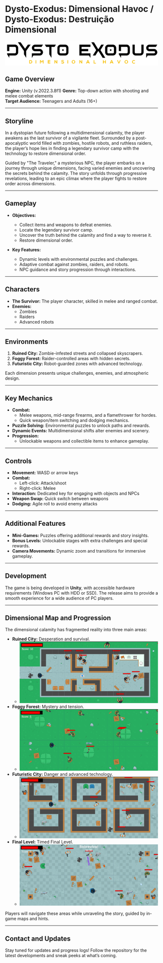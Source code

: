 # Dysto-Exodus: Dimensional Havoc / Dysto-Exodus: Destruição Dimensional

![Game Logo](docs/dysto.png)

## Game Overview
**Engine:** Unity (v.2022.3.8f1)
**Genre:** Top-down action with shooting and melee combat elements  
**Target Audience:** Teenagers and Adults (16+)

---

## Storyline
In a dystopian future following a multidimensional calamity, the player awakens as the last survivor of a vigilante fleet. Surrounded by a post-apocalyptic world filled with zombies, hostile robots, and ruthless raiders, the player’s hope lies in finding a legendary survivor camp with the technology to restore dimensional order.

Guided by "The Traveler," a mysterious NPC, the player embarks on a journey through unique dimensions, facing varied enemies and uncovering the secrets behind the calamity. The story unfolds through progressive revelations, leading to an epic climax where the player fights to restore order across dimensions.

---

## Gameplay
- **Objectives:**
  - Collect items and weapons to defeat enemies.
  - Locate the legendary survivor camp.
  - Uncover the truth behind the calamity and find a way to reverse it.
  - Restore dimensional order.

- **Key Features:**
  - Dynamic levels with environmental puzzles and challenges.
  - Adaptive combat against zombies, raiders, and robots.
  - NPC guidance and story progression through interactions.

---

## Characters
- **The Survivor:** The player character, skilled in melee and ranged combat.
- **Enemies:**
  - Zombies
  - Raiders
  - Advanced robots

---

## Environments
1. **Ruined City:** Zombie-infested streets and collapsed skyscrapers.
2. **Foggy Forest:** Raider-controlled areas with hidden secrets.
3. **Futuristic City:** Robot-guarded zones with advanced technology.

Each dimension presents unique challenges, enemies, and atmospheric design.

---

## Key Mechanics
- **Combat:**
  - Melee weapons, mid-range firearms, and a flamethrower for hordes.
  - Quick weapon/item switching and dodging mechanics.
- **Puzzle Solving:** Environmental puzzles to unlock paths and rewards.
- **Dynamic Events:** Multidimensional shifts alter enemies and scenery.
- **Progression:**
  - Unlockable weapons and collectible items to enhance gameplay.

---

## Controls
- **Movement:** WASD or arrow keys  
- **Combat:**
  - Left-click: Attack/shoot
  - Right-click: Melee  
- **Interaction:** Dedicated key for engaging with objects and NPCs  
- **Weapon Swap:** Quick switch between weapons  
- **Dodging:** Agile roll to avoid enemy attacks  

---

## Additional Features
- **Mini-Games:** Puzzles offering additional rewards and story insights.  
- **Bonus Levels:** Unlockable stages with extra challenges and special rewards.  
- **Camera Movements:** Dynamic zoom and transitions for immersive gameplay.  

---

## Development
The game is being developed in **Unity**, with accessible hardware requirements (Windows PC with HDD or SSD). The release aims to provide a smooth experience for a wide audience of PC players.

---

## Dimensional Map and Progression
The dimensional calamity has fragmented reality into three main areas:  
- **Ruined City:** Desperation and survival.  
    - ![Level 1](docs/level_1.png)
- **Foggy Forest:** Mystery and tension.
    - ![Level 2](docs/level_2.png)
- **Futuristic City:** Danger and advanced technology.
    - ![Level 3](docs/level_3.png)
- **Final Level:** Timed Final Level.
    - ![Level 4](docs/level_4.png)  

Players will navigate these areas while unraveling the story, guided by in-game maps and hints.

---

## Contact and Updates
Stay tuned for updates and progress logs! Follow the repository for the latest developments and sneak peeks at what’s coming.